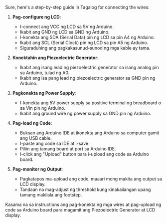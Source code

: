 Sure, here's a step-by-step guide in Tagalog for connecting the wires:

1. **Pag-configure ng LCD**:
   - I-connect ang VCC ng LCD sa 5V ng Arduino.
   - Ikabit ang GND ng LCD sa GND ng Arduino.
   - I-konekta ang SDA (Serial Data) pin ng LCD sa pin A4 ng Arduino.
   - Ikabit ang SCL (Serial Clock) pin ng LCD sa pin A5 ng Arduino.
   - Siguraduhing ang pagkakasunud-sunod ng mga kable ay tama.

2. **Konektahin ang Piezoelectric Generator**:
   - Ikabit ang isang lead ng piezoelectric generator sa isang analog pin sa Arduino, tulad ng A0.
   - Ikabit ang isa pang lead ng piezoelectric generator sa GND pin ng Arduino.

3. **Pagkonekta ng Power Supply**:
   - I-konekta ang 5V power supply sa positive terminal ng breadboard o sa Vin pin ng Arduino.
   - Ikabit ang ground wire ng power supply sa GND pin ng Arduino.

4. **Pag-load ng Code**:
   - Buksan ang Arduino IDE at ikonekta ang Arduino sa computer gamit ang USB cable.
   - I-paste ang code sa IDE at i-save.
   - Piliin ang tamang board at port sa Arduino IDE.
   - I-click ang "Upload" button para i-upload ang code sa Arduino board.

5. **Pag-monitor ng Output**:
   - Pagkatapos ma-upload ang code, maaari mong makita ang output sa LCD display.
   - Tandaan na mag-adjust ng threshold kung kinakailangan upang tamang makilala ang footstep.

Kasama na sa instructions ang pag-konekta ng mga wires at pag-upload ng code sa Arduino board para magamit ang Piezoelectric Generator at LCD display.